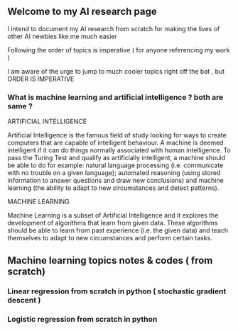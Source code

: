 ## Welcome to my AI research page

I intend to document my AI research from scratch for making the lives of other AI newbies like me much easier

Following the order of topics is imperative ( for anyone referencing my work )

I am aware of the urge to jump to much cooler topics right off the bat , but ORDER IS IMPERATIVE 

### What is machine learning and artificial intelligence ? both are same ?

ARTIFICIAL INTELLIGENCE  

Artificial Intelligence is the famous field of study looking for ways to create computers that are capable of intelligent behaviour. A machine is deemed intelligent if it can do things normally associated with human intelligence. To pass the Turing Test and qualify as artificially intelligent, a machine should be able to do for example: natural language processing (i.e. communicate with no trouble on a given language); automated reasoning (using stored information to answer questions and draw new conclusions) and machine learning (the ability to adapt to new circumstances and detect patterns).

MACHINE LEARNING

Machine Learning is a subset of Artificial Intelligence and it explores the development of algorithms that learn from given data. These algorithms should be able to learn from past experience (i.e. the given data) and teach themselves to adapt to new circumstances and perform certain tasks.

## Machine learning topics notes & codes ( from scratch)

### Linear regression from scratch in python (  stochastic gradient descent )

### Logistic regression from scratch in python 
